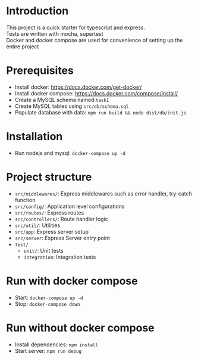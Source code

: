 # Introduction

This project is a quick starter for typescript and express.  
Tests are written with mocha, supertest  
Docker and docker compose are used for convenience of setting up the entire project

# Prerequisites
* Install docker: https://docs.docker.com/get-docker/
* Install docker compose: https://docs.docker.com/compose/install/
* Create a MySQL schema named `task1`
* Create MySQL tables using `src/db/schema.sql`
* Populate database with data: `npm run build && node dist/db/init.js`

# Installation
* Run nodejs and mysql: `docker-compose up -d`

# Project structure
* `src/middlewares/`: Express middlewares such as error handler, try-catch function
* `src/config/`: Application level configurations
* `src/routes/`: Express routes
* `src/controllers/`: Route handler logic
* `src/util/`: Utilities
* `src/app`: Express server setup
* `src/server`: Express Server entry point
* `test/`
  * `unit/`: Unit tests
  * `integration`: Integration tests 

# Run with docker compose
* Start: `docker-compose up -d`
* Stop: `docker-compose down`

# Run without docker compose
* Install dependencies: `npm install`
* Start server: `npm run debug`